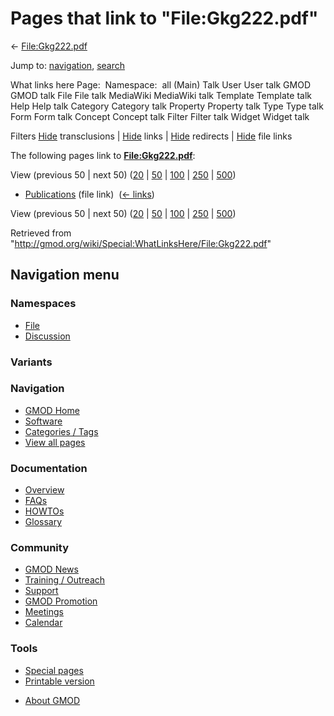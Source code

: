 <div id="mw-page-base" class="noprint">

</div>

<div id="mw-head-base" class="noprint">

</div>

<div id="content" class="mw-body" role="main">

<span id="top"></span>

<div id="mw-js-message" style="display:none;">

</div>



# <span dir="auto">Pages that link to "File:Gkg222.pdf"</span>

<div id="bodyContent">

<div id="contentSub">

← [File:Gkg222.pdf](/wiki/File:Gkg222.pdf "File:Gkg222.pdf")

</div>

<div id="jump-to-nav" class="mw-jump">

Jump to: [navigation](#mw-navigation), [search](#p-search)

</div>

<div id="mw-content-text">

What links here Page:  Namespace:  all (Main) Talk User User talk GMOD
GMOD talk File File talk MediaWiki MediaWiki talk Template Template talk
Help Help talk Category Category talk Property Property talk Type Type
talk Form Form talk Concept Concept talk Filter Filter talk Widget
Widget talk

Filters
[Hide](/mediawiki/index.php?title=Special:WhatLinksHere/File:Gkg222.pdf&hidetrans=1 "Special:WhatLinksHere/File:Gkg222.pdf")
transclusions \|
[Hide](/mediawiki/index.php?title=Special:WhatLinksHere/File:Gkg222.pdf&hidelinks=1 "Special:WhatLinksHere/File:Gkg222.pdf")
links \|
[Hide](/mediawiki/index.php?title=Special:WhatLinksHere/File:Gkg222.pdf&hideredirs=1 "Special:WhatLinksHere/File:Gkg222.pdf")
redirects \|
[Hide](/mediawiki/index.php?title=Special:WhatLinksHere/File:Gkg222.pdf&hideimages=1 "Special:WhatLinksHere/File:Gkg222.pdf")
file links

The following pages link to
**[File:Gkg222.pdf](/wiki/File:Gkg222.pdf "File:Gkg222.pdf")**:

View (previous 50 \| next 50)
([20](/mediawiki/index.php?title=Special:WhatLinksHere/File:Gkg222.pdf&limit=20 "Special:WhatLinksHere/File:Gkg222.pdf")
\|
[50](/mediawiki/index.php?title=Special:WhatLinksHere/File:Gkg222.pdf&limit=50 "Special:WhatLinksHere/File:Gkg222.pdf")
\|
[100](/mediawiki/index.php?title=Special:WhatLinksHere/File:Gkg222.pdf&limit=100 "Special:WhatLinksHere/File:Gkg222.pdf")
\|
[250](/mediawiki/index.php?title=Special:WhatLinksHere/File:Gkg222.pdf&limit=250 "Special:WhatLinksHere/File:Gkg222.pdf")
\|
[500](/mediawiki/index.php?title=Special:WhatLinksHere/File:Gkg222.pdf&limit=500 "Special:WhatLinksHere/File:Gkg222.pdf"))

- [Publications](/wiki/Publications "Publications") (file link) ‎
  <span class="mw-whatlinkshere-tools">([←
  links](/mediawiki/index.php?title=Special:WhatLinksHere&target=Publications "Special:WhatLinksHere"))</span>

View (previous 50 \| next 50)
([20](/mediawiki/index.php?title=Special:WhatLinksHere/File:Gkg222.pdf&limit=20 "Special:WhatLinksHere/File:Gkg222.pdf")
\|
[50](/mediawiki/index.php?title=Special:WhatLinksHere/File:Gkg222.pdf&limit=50 "Special:WhatLinksHere/File:Gkg222.pdf")
\|
[100](/mediawiki/index.php?title=Special:WhatLinksHere/File:Gkg222.pdf&limit=100 "Special:WhatLinksHere/File:Gkg222.pdf")
\|
[250](/mediawiki/index.php?title=Special:WhatLinksHere/File:Gkg222.pdf&limit=250 "Special:WhatLinksHere/File:Gkg222.pdf")
\|
[500](/mediawiki/index.php?title=Special:WhatLinksHere/File:Gkg222.pdf&limit=500 "Special:WhatLinksHere/File:Gkg222.pdf"))

</div>

<div class="printfooter">

Retrieved from
"<http://gmod.org/wiki/Special:WhatLinksHere/File:Gkg222.pdf>"

</div>

<div id="catlinks" class="catlinks catlinks-allhidden">

</div>

<div class="visualClear">

</div>

</div>

</div>

<div id="mw-navigation">

## Navigation menu

<div id="mw-head">



<div id="left-navigation">

<div id="p-namespaces" class="vectorTabs" role="navigation"
aria-labelledby="p-namespaces-label">

### Namespaces

- <span id="ca-nstab-image"><a href="/wiki/File:Gkg222.pdf" accesskey="c"
  title="View the file page [c]">File</a></span>
- <span id="ca-talk"><a
  href="/mediawiki/index.php?title=File_talk:Gkg222.pdf&amp;action=edit&amp;redlink=1"
  accesskey="t"
  title="Discussion about the content page [t]">Discussion</a></span>

</div>

<div id="p-variants" class="vectorMenu emptyPortlet" role="navigation"
aria-labelledby="p-variants-label">

### 

### Variants[](#)

<div class="menu">

</div>

</div>

</div>





</div>

</div>

</div>

<div id="mw-panel">

<div id="p-logo" role="banner">

<a href="/wiki/Main_Page"
style="background-image: url(http://gmod.org/images/GMOD-cogs.png);"
title="Visit the main page"></a>

</div>

<div id="p-Navigation" class="portal" role="navigation"
aria-labelledby="p-Navigation-label">

### Navigation

<div class="body">

- <span id="n-GMOD-Home">[GMOD Home](/wiki/Main_Page)</span>
- <span id="n-Software">[Software](/wiki/GMOD_Components)</span>
- <span id="n-Categories-.2F-Tags">[Categories /
  Tags](/wiki/Categories)</span>
- <span id="n-View-all-pages">[View all
  pages](/wiki/Special:AllPages)</span>

</div>

</div>

<div id="p-Documentation" class="portal" role="navigation"
aria-labelledby="p-Documentation-label">

### Documentation

<div class="body">

- <span id="n-Overview">[Overview](/wiki/Overview)</span>
- <span id="n-FAQs">[FAQs](/wiki/Category:FAQ)</span>
- <span id="n-HOWTOs">[HOWTOs](/wiki/Category:HOWTO)</span>
- <span id="n-Glossary">[Glossary](/wiki/Glossary)</span>

</div>

</div>

<div id="p-Community" class="portal" role="navigation"
aria-labelledby="p-Community-label">

### Community

<div class="body">

- <span id="n-GMOD-News">[GMOD News](/wiki/GMOD_News)</span>
- <span id="n-Training-.2F-Outreach">[Training /
  Outreach](/wiki/Training_and_Outreach)</span>
- <span id="n-Support">[Support](/wiki/Support)</span>
- <span id="n-GMOD-Promotion">[GMOD
  Promotion](/wiki/GMOD_Promotion)</span>
- <span id="n-Meetings">[Meetings](/wiki/Meetings)</span>
- <span id="n-Calendar">[Calendar](/wiki/Calendar)</span>

</div>

</div>

<div id="p-tb" class="portal" role="navigation"
aria-labelledby="p-tb-label">

### Tools

<div class="body">

- <span id="t-specialpages"><a href="/wiki/Special:SpecialPages" accesskey="q"
  title="A list of all special pages [q]">Special pages</a></span>
- <span id="t-print"><a
  href="/mediawiki/index.php?title=Special:WhatLinksHere/File:Gkg222.pdf&amp;printable=yes"
  rel="alternate" accesskey="p"
  title="Printable version of this page [p]">Printable version</a></span>

</div>

</div>

</div>

</div>

<div id="footer" role="contentinfo">

- <span id="footer-places-about">[About
  GMOD](/wiki/GMOD:About "GMOD:About")</span>

<!-- -->






</div>
